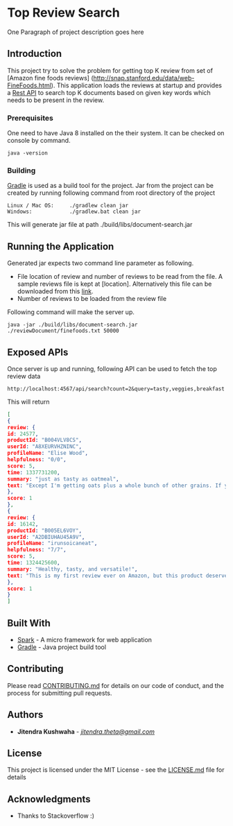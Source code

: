 # Top Review Search

One Paragraph of project description goes here

## Introduction

This project try to solve the problem for getting top K review from set of [Amazon fine foods reviews] (http://snap.stanford.edu/data/web-FineFoods.html). This application loads the reviews at startup and provides a [Rest API](http://www.restapitutorial.com/) to search top K documents based on given key words which needs to be present in the review.

### Prerequisites

One need to have Java 8 installed on the their system. It can be checked on console by command.

```
java -version
```

### Building

[Gradle](https://gradle.org/) is used as a build tool for the project. 
Jar from the project can be created by running following command from root directory of the project

```
Linux / Mac OS: 	./gradlew clean jar
Windows: 			./gradlew.bat clean jar
```
This will generate jar file at path ./build/libs/document-search.jar

## Running the Application

Generated jar expects two command line parameter as following.

* File location of review and number of reviews to be read from the file. A sample reviews file is kept at [location]. Alternatively this file can be downloaded from this [link]((http://snap.stanford.edu/data/web-FineFoods.html)). 
* Number of reviews to be loaded from the review file

Following command will make the server up.

```
java -jar ./build/libs/document-search.jar ./reviewDocument/finefoods.txt 50000
```

## Exposed APIs

Once server is up and running, following API can be used to fetch the top review data

```
http://localhost:4567/api/search?count=2&query=tasty,veggies,breakfast
```
This will return

```json
[
{
review: {
id: 24577,
productId: "B004VLV8CS",
userId: "A8XEURVHZNINC",
profileName: "Elise Wood",
helpfulness: "0/0",
score: 5,
time: 1337731200,
summary: "just as tasty as oatmeal",
text: "Except I'm getting oats plus a whole bunch of other grains. If you want an oatmealish(but whole grain instead of cut/rolled/chopped) food that's also got lots of other grains in it this might be something to check out. I usually put it in my rice cooker with a cut up apple, cinnamon and a little honey for breakfast. Or with seasonings and chunks of meat/veggies(add veggies at the end to steam) if I want a quick meal."
},
score: 1
},
{
review: {
id: 16142,
productId: "B005EL6VOY",
userId: "A2DBIUHAU45A9V",
profileName: "irunsoicaneat",
helpfulness: "7/7",
score: 5,
time: 1324425600,
summary: "Healthy, tasty, and versatile!",
text: "This is my first review ever on Amazon, but this product deserves attention. I have eaten this product for 5-7 days a week for an entire year now. The only time I didn't eat it was when I was on vacation. Even then, I began to miss it after a week. This product is amazing, and I've yet to tire of it. Don't get me wrong, nothing can replace hashbrowns for breakfast in the morning in terms of flavor, but this product has helped me get into the best shape of my life while still enjoying the food I eat.<br /><br />The versatility of this product is amazing. If I want a porridge consistency, I add slightly more water. If I want a bowl of something with more chew to it I add slightly less water. If I'm extra hungry , I'll cook it on the stovetop with frozen veggies (carrots, peas, corn, broccoli, etc) with some garlic salt and hot sauce and you've got a savory and healthy dinner. If I'm in the mood for something sweet, I'll add bananas and drizzle in some honey. A bowl of this with an over-easy egg and you've got a very filling snack under 250 calories. With a regular meal, I'll sub out my starch (rice, pasta, bread) with this oatmeal for a healthy alternative. For me, I feel more full with oatmeal as the side dish probably because it fools my stomach with extra water weight but the fiber content keeps me feeling full or at least content until the next meal.<br /><br />Think outside the box and be open to new flavors and new textures, and you will thoroughly enjoy this product as much as I have, AND feel healthy doing so :)"
},
score: 1
}
]
```

## Built With

* [Spark](http://sparkjava.com/) - A micro framework for web application
* [Gradle](https://gradle.org/) - Java project build tool

## Contributing

Please read [CONTRIBUTING.md](https://gist.github.com/PurpleBooth/b24679402957c63ec426) for details on our code of conduct, and the process for submitting pull requests.


## Authors

* **Jitendra Kushwaha** - *jitendra.theta@gmail.com* 


## License

This project is licensed under the MIT License - see the [LICENSE.md](LICENSE.md) file for details

## Acknowledgments

* Thanks to Stackoverflow :)
